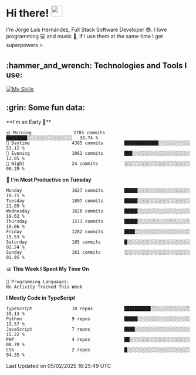 <h1 align="left">
 <abc>
  <br>Hi there! <img src="https://user-images.githubusercontent.com/42378118/110234147-e3259600-7f4e-11eb-95be-0c4047144dea.gif" width="30"><br>
 </abc>
</h1>

I'm Jorge Luis Hernández, Full Stack Software Developer :sunglasses:. I love programming :computer: and music :musical_score:, if I use them at the same time I get superpowers :zap:. 


<h2 align="left">:hammer_and_wrench: Technologies and Tools I use:</h2>

[![My Skills](https://skillicons.dev/icons?i=js,ts,html,css,py,vue,react,next,nest,postgres,mysql)](https://skillicons.dev)

<h2 align="left">:grin: Some fun data:</h2>
<!--START_SECTION:waka-->
**I'm an Early 🐤** 

```text
🌞 Morning                2785 commits        ████████░░░░░░░░░░░░░░░░░   33.74 % 
🌆 Daytime                4385 commits        █████████████░░░░░░░░░░░░   53.12 % 
🌃 Evening                1061 commits        ███░░░░░░░░░░░░░░░░░░░░░░   12.85 % 
🌙 Night                  24 commits          ░░░░░░░░░░░░░░░░░░░░░░░░░   00.29 % 
```
📅 **I'm Most Productive on Tuesday** 

```text
Monday                   1627 commits        █████░░░░░░░░░░░░░░░░░░░░   19.71 % 
Tuesday                  1807 commits        █████░░░░░░░░░░░░░░░░░░░░   21.89 % 
Wednesday                1620 commits        █████░░░░░░░░░░░░░░░░░░░░   19.62 % 
Thursday                 1573 commits        █████░░░░░░░░░░░░░░░░░░░░   19.06 % 
Friday                   1282 commits        ████░░░░░░░░░░░░░░░░░░░░░   15.53 % 
Saturday                 185 commits         █░░░░░░░░░░░░░░░░░░░░░░░░   02.24 % 
Sunday                   161 commits         ░░░░░░░░░░░░░░░░░░░░░░░░░   01.95 % 
```


📊 **This Week I Spent My Time On** 

```text
💬 Programming Languages: 
No Activity Tracked This Week
```

**I Mostly Code in TypeScript** 

```text
TypeScript               18 repos            ██████████░░░░░░░░░░░░░░░   39.13 % 
Python                   9 repos             █████░░░░░░░░░░░░░░░░░░░░   19.57 % 
JavaScript               7 repos             ████░░░░░░░░░░░░░░░░░░░░░   15.22 % 
PHP                      4 repos             ██░░░░░░░░░░░░░░░░░░░░░░░   08.70 % 
CSS                      2 repos             █░░░░░░░░░░░░░░░░░░░░░░░░   04.35 % 
```




 Last Updated on 05/02/2025 16:25:49 UTC
<!--END_SECTION:waka-->
